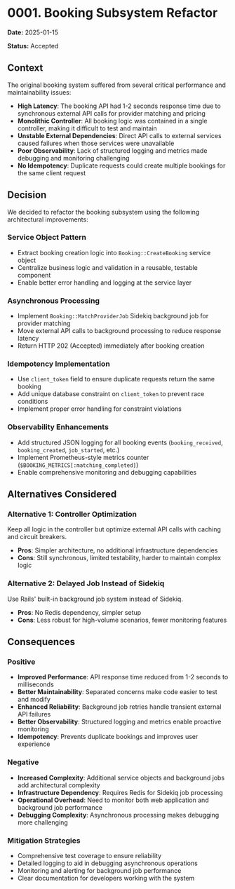 # 0001. Booking Subsystem Refactor

**Date:** 2025-01-15

**Status:** Accepted

## Context

The original booking system suffered from several critical performance and maintainability issues:

- **High Latency**: The booking API had 1-2 seconds response time due to synchronous external API calls for provider matching and pricing
- **Monolithic Controller**: All booking logic was contained in a single controller, making it difficult to test and maintain
- **Unstable External Dependencies**: Direct API calls to external services caused failures when those services were unavailable
- **Poor Observability**: Lack of structured logging and metrics made debugging and monitoring challenging
- **No Idempotency**: Duplicate requests could create multiple bookings for the same client request

## Decision

We decided to refactor the booking subsystem using the following architectural improvements:

### Service Object Pattern
- Extract booking creation logic into `Booking::CreateBooking` service object
- Centralize business logic and validation in a reusable, testable component
- Enable better error handling and logging at the service layer

### Asynchronous Processing
- Implement `Booking::MatchProviderJob` Sidekiq background job for provider matching
- Move external API calls to background processing to reduce response latency
- Return HTTP 202 (Accepted) immediately after booking creation

### Idempotency Implementation
- Use `client_token` field to ensure duplicate requests return the same booking
- Add unique database constraint on `client_token` to prevent race conditions
- Implement proper error handling for constraint violations

### Observability Enhancements
- Add structured JSON logging for all booking events (`booking_received`, `booking_created`, `job_started`, etc.)
- Implement Prometheus-style metrics counter (`$BOOKING_METRICS[:matching_completed]`)
- Enable comprehensive monitoring and debugging capabilities

## Alternatives Considered

### Alternative 1: Controller Optimization
Keep all logic in the controller but optimize external API calls with caching and circuit breakers.
- **Pros**: Simpler architecture, no additional infrastructure dependencies
- **Cons**: Still synchronous, limited testability, harder to maintain complex logic

### Alternative 2: Delayed Job Instead of Sidekiq
Use Rails' built-in background job system instead of Sidekiq.
- **Pros**: No Redis dependency, simpler setup
- **Cons**: Less robust for high-volume scenarios, fewer monitoring features

## Consequences

### Positive
- **Improved Performance**: API response time reduced from 1-2 seconds to milliseconds
- **Better Maintainability**: Separated concerns make code easier to test and modify
- **Enhanced Reliability**: Background job retries handle transient external API failures
- **Better Observability**: Structured logging and metrics enable proactive monitoring
- **Idempotency**: Prevents duplicate bookings and improves user experience

### Negative
- **Increased Complexity**: Additional service objects and background jobs add architectural complexity
- **Infrastructure Dependency**: Requires Redis for Sidekiq job processing
- **Operational Overhead**: Need to monitor both web application and background job performance
- **Debugging Complexity**: Asynchronous processing makes debugging more challenging

### Mitigation Strategies
- Comprehensive test coverage to ensure reliability
- Detailed logging to aid in debugging asynchronous operations
- Monitoring and alerting for background job performance
- Clear documentation for developers working with the system